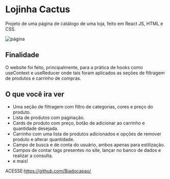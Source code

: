 # Lojinha Cactus

Projeto de uma página de catálogo de uma loja, feito em React JS, HTML e CSS.  
  
![página](https://github.com/aridsm/lojinha-cactus/blob/master/public/lojinha.gif)


## Finalidade

O website foi feito, principalmente, para a prática de hooks como useContext e useReducer onde tais foram aplicados as seções de filtragem de produtos e carrinho de compras.

## O que você ira ver

- Uma seção de filtragem com filtro de categorias, cores e preço do produto.
- Lista de produtos com paginação.
- Cards de produto com preço, botão de adicionar ao carrinho e quantidade desejada.
- Carrinho com uma lista de produtos adicionados e opções de remover produto e alterar quantidade.
- Campo de busca e de conta do usuário, ambos apenas para estilização.
- Campos de contar tags presentes no site, lançar no banco de dados e realizar a consulta.
- e mais!  

ACESSE:https://github.com/Biadocapao/
